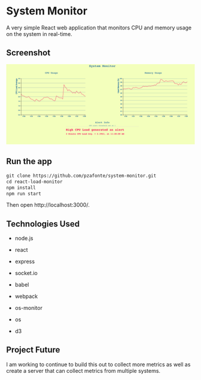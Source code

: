 # System Monitor

A very simple React web application that monitors CPU and memory usage on the system in real-time.

## Screenshot
![Screenshot](/public/img/screenshot.png)

## Run the app
```
git clone https://github.com/pzafonte/system-monitor.git
cd react-load-monitor
npm install
npm run start
``` 
Then open http://localhost:3000/.

## Technologies Used
- node.js
- react
- express
- socket.io

- babel
- webpack

- os-monitor
- os
- d3

## Project Future
I am working to continue to build this out to collect more metrics as well as create a server that can collect metrics from multiple systems.
